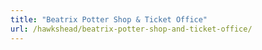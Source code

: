 ```yaml
---
title: "Beatrix Potter Shop & Ticket Office"
url: /hawkshead/beatrix-potter-shop-and-ticket-office/
---
```

